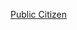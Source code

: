 [Public Citizen](https://twitter.com/Public_Citizen?ref_src=twsrc%5Egoogle%7Ctwcamp%5Eserp%7Ctwgr%5Eauthor)
